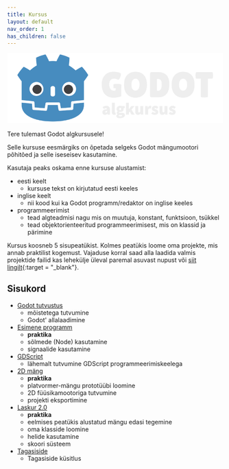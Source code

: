 ```yaml
---
title: Kursus
layout: default
nav_order: 1
has_children: false
---
```


![Godot algkursuse logo](./logo.png)

Tere tulemast Godot algkursusele!

Selle kursuse eesmärgiks on õpetada selgeks Godot mängumootori põhitõed ja selle iseseisev kasutamine.

Kasutaja peaks oskama enne kursuse alustamist:

-   eesti keelt
	-   kursuse tekst on kirjutatud eesti keeles
-   inglise keelt
	-   nii kood kui ka Godot programm/redaktor on inglise keeles
-   programmeerimist
	-   tead algteadmisi nagu mis on muutuja, konstant, funktsioon, tsükkel
	-   tead objektorienteeritud programmeerimisest, mis on klassid ja pärimine

Kursus koosneb 5 sisupeatükist. Kolmes peatükis loome oma projekte, mis annab praktilist kogemust. Vajaduse korral saad alla laadida valmis projektide failid kas lehekülje üleval paremal asuvast nupust või [siit lingilt](https://github.com/taavippp/godot-algkursuse-projektid){:target = "_blank"}.

## Sisukord

-   [Godot tutvustus](./tutvustus/index)
	-   mõistetega tutvumine
	-   Godot' allalaadimine
-   [Esimene programm](./esimene-programm/index)
    -   **praktika**
    -   sõlmede (Node) kasutamine
    -   signaalide kasutamine
-   [GDScript](./gdscript/index)
    -   lähemalt tutvumine GDScript programmeerimiskeelega
-   [2D mäng](./2d-mang/index)
    -   **praktika**
    -   platvormer-mängu prototüübi loomine
    -   2D füüsikamootoriga tutvumine
    -   projekti eksportimine
-   [Laskur 2.0](./laskur-2.0/index)
    -   **praktika**
    -   eelmises peatükis alustatud mängu edasi tegemine
    -   oma klasside loomine
    -   helide kasutamine
    -   skoori süsteem
-   [Tagasiside](./kusitlus/index)
    -   Tagasiside küsitlus
